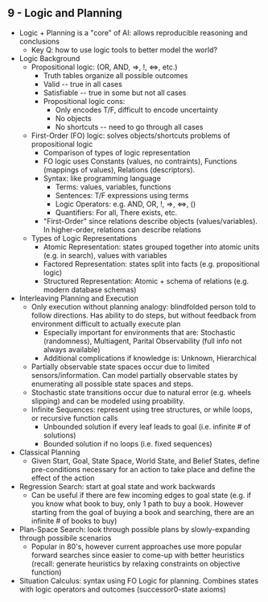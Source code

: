 ## 9 - Logic and Planning
- Logic + Planning is a "core" of AI: allows reproducible reasoning and conclusions
	- Key Q: how to use logic tools to better model the world?
- Logic Background
	- Propositional logic: (OR, AND, =>, !, <=>, etc.)
		- Truth tables organize all possible outcomes
		- Valid -- true in all cases
		- Satisfiable -- true in some but not all cases
		- Propositional logic cons:
			- Only encodes T/F, difficult to encode uncertainty
			- No objects
			- No shortcuts -- need to go through all cases
	- First-Order (FO) logic: solves objects/shortcuts problems of propositional logic
		- Comparison of types of logic representation
		- FO logic uses Constants (values, no contraints), Functions (mappings of values), Relations (descriptors).
		- Syntax: like programming language
			- Terms: values, variables, functions
			- Sentences: T/F expressions using terms
			- Logic Operators: e.g. AND, OR, !, =>, <=>, ()
			- Quantifiers: For all, There exists, etc.
		- "First-Order" since relations describe objects (values/variables). In higher-order, relations can describe relations
	- Types of Logic Representations
		- Atomic Representation: states grouped together into atomic units (e.g. in search), values with variables
		- Factored Representation: states split into facts (e.g. propositional logic)
		- Structured Representation: Atomic + schema of relations (e.g. modern database schemas)
- Interleaving Planning and Execution
	- Only execution without planning analogy: blindfolded person told to follow directions. Has ability to do steps, but without feedback from environment difficult to actually execute plan
		- Especially important for environments that are: Stochastic (randomness), Multiagent, Parital Observability (full info not always available)
		- Additional complications if knowledge is: Unknown, Hierarchical
	- Partially observable state spaces occur due to limited sensors/information. Can model partially observable states by enumerating all possible state spaces and steps.
	- Stochastic state transitions occur due to natural error (e.g. wheels slipping) and can be modeled using proability.
	- Infinite Sequences: represent using tree structures, or while loops, or recursive function calls
		- Unbounded solution if every leaf leads to goal (i.e. infinite # of solutions)
		- Bounded solution if no loops (i.e. fixed sequences)
- Classical Planning
	- Given Start, Goal, State Space, World State, and Belief States, define pre-conditions necessary for an action to take place and define the effect of the action
- Regression Search: start at goal state and work backwards
	- Can be useful if there are few incoming edges to goal state (e.g. if you know what book to buy, only 1 path to buy a book. However starting from the goal of buying a book and searching, there are an infinite # of books to buy)
- Plan-Space Search: look through possible plans by slowly-expanding through possibile scenarios
	- Popular in 80's, however current approaches use more popular forward searches since easier to come-up with better heuristics (recall: generate heuristics by relaxing constraints on objective function)
- Situation Calculus: syntax using FO Logic for planning. Combines states with logic operators and outcomes (successor0-state axioms)
